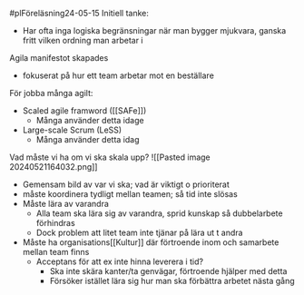 #plFöreläsning24-05-15
Initiell tanke:
- Har ofta inga logiska begränsningar när man bygger mjukvara, ganska fritt vilken ordning man arbetar i

Agila manifestot skapades
- fokuserat på hur ett team arbetar mot en beställare

För jobba många agilt:
- Scaled agile framword ([[SAFe]])
	- Många använder detta idage
- Large-scale Scrum (LeSS)
	- Många använder detta idag

Vad måste vi ha om vi ska skala upp?
![[Pasted image 20240521164032.png]]
- Gemensam bild av var vi ska; vad är viktigt o prioriterat
- måste koordinera tydligt mellan teamen; så tid inte slösas
- Måste lära av varandra
	- Alla team ska lära sig av varandra, sprid kunskap så dubbelarbete förhindras
	- Dock problem att litet team inte tjänar på lära ut t andra
- Måste ha organisations[[Kultur]] där förtroende inom och samarbete mellan team finns
	- Acceptans för att ex inte hinna leverera i tid?
		- Ska inte skära kanter/ta genvägar, förtroende hjälper med detta
		- Försöker istället lära sig hur man ska förbättra arbetet nästa gång

